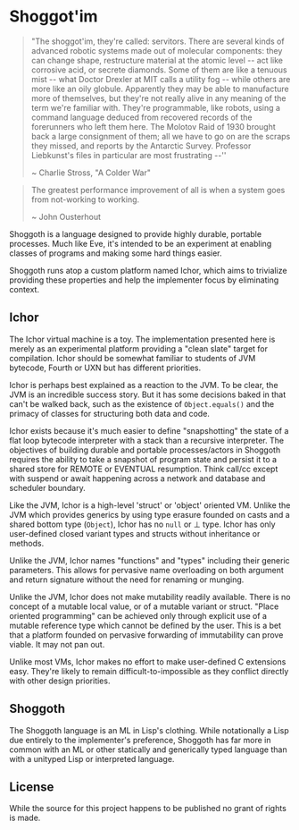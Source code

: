 # Shoggot'im

> "The shoggot'im, they're called: servitors. There are several kinds of advanced robotic systems made out of molecular components: they can change shape, restructure material at the atomic level -- act like corrosive acid, or secrete diamonds. Some of them are like a tenuous mist -- what Doctor Drexler at MIT calls a utility fog -- while others are more like an oily globule. Apparently they may be able to manufacture more of themselves, but they're not really alive in any meaning of the term we're familiar with. They're programmable, like robots, using a command language deduced from recovered records of the forerunners who left them here. The Molotov Raid of 1930 brought back a large consignment of them; all we have to go on are the scraps they missed, and reports by the Antarctic Survey. Professor Liebkunst's files in particular are most frustrating --''
>
> ~ Charlie Stross, "A Colder War"

> The greatest performance improvement of all is when a system goes from not-working to working.
>
> ~ John Ousterhout

Shoggoth is a language designed to provide highly durable, portable processes.
Much like Eve, it's intended to be an experiment at enabling classes of programs and making some hard things easier.

Shoggoth runs atop a custom platform named Ichor, which aims to trivialize providing these properties and help the implementer focus by eliminating context.

## Ichor

The Ichor virtual machine is a toy.
The implementation presented here is merely as an experimental platform providing a "clean slate" target for compilation.
Ichor should be somewhat familiar to students of JVM bytecode, Fourth or UXN but has different priorities.

Ichor is perhaps best explained as a reaction to the JVM.
To be clear, the JVM is an incredible success story.
But it has some decisions baked in that can't be walked back, such as the existence of `Object.equals()` and the primacy of classes for structuring both data and code.

Ichor exists because it's much easier to define "snapshotting" the state of a flat loop bytecode interpreter with a stack than a recursive interpreter.
The objectives of building durable and portable processes/actors in Shoggoth requires the ability to take a snapshot of program state and persist it to a shared store for REMOTE or EVENTUAL resumption.
Think call/cc except with suspend or await happening across a network and database and scheduler boundary.

Like the JVM, Ichor is a high-level 'struct' or 'object' oriented VM.
Unlike the JVM which provides generics by using type erasure founded on casts and a shared bottom type (`Object`), Ichor has no `null` or ⊥ type.
Ichor has only user-defined closed variant types and structs without inheritance or methods.

Unlike the JVM, Ichor names "functions" and "types" including their generic parameters.
This allows for pervasive name overloading on both argument and return signature without the need for renaming or munging.

Unlike the JVM, Ichor does not make mutability readily available.
There is no concept of a mutable local value, or of a mutable variant or struct.
"Place oriented programming" can be achieved only through explicit use of a mutable reference type which cannot be defined by the user.
This is a bet that a platform founded on pervasive forwarding of immutability can prove viable.
It may not pan out.

Unlike most VMs, Ichor makes no effort to make user-defined C extensions easy.
They're likely to remain difficult-to-impossible as they conflict directly with other design priorities.

## Shoggoth

The Shoggoth language is an ML in Lisp's clothing.
While notationally a Lisp due entirely to the implementer's preference, Shoggoth has far more in common with an ML or other statically and generically typed language than with a unityped Lisp or interpreted language.

## License

While the source for this project happens to be published no grant of rights is made.
